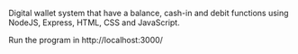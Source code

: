 Digital wallet system that have a balance, cash-in and debit functions using NodeJS, Express, HTML, CSS and JavaScript. 

Run the program in http://localhost:3000/